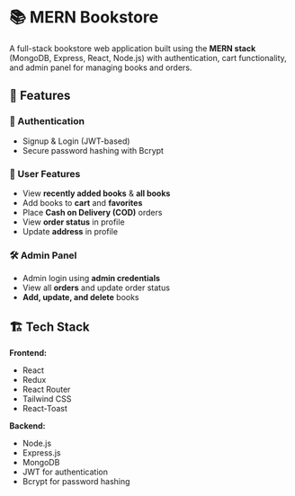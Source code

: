 # 📚 MERN Bookstore  

A full-stack bookstore web application built using the **MERN stack** (MongoDB, Express, React, Node.js) with authentication, cart functionality, and admin panel for managing books and orders.  

## 🚀 Features  

### 🔐 Authentication  
- Signup & Login (JWT-based)  
- Secure password hashing with Bcrypt  

### 👤 User Features  
- View **recently added books** & **all books**  
- Add books to **cart** and **favorites**  
- Place **Cash on Delivery (COD)** orders  
- View **order status** in profile  
- Update **address** in profile  

### 🛠️ Admin Panel  
- Admin login using **admin credentials**  
- View all **orders** and update order status  
- **Add, update, and delete** books  

## 🏗️ Tech Stack  

**Frontend:**  
- React  
- Redux  
- React Router  
- Tailwind CSS  
- React-Toast  

**Backend:**  
- Node.js  
- Express.js  
- MongoDB  
- JWT for authentication  
- Bcrypt for password hashing  


